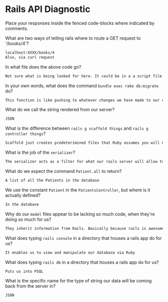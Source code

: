 # Rails API Diagnostic

Place your responses inside the fenced code-blocks where indicated by comments.


What are two ways of telling rails where to route a GET request to '/books/4'?

```bash
localhost:XXXX/books/4
Also, via curl request
```

In what file does the above code go?

```txt
Not sure what is being looked for here. It could be in a a script file so the curl request could be run from the command line. It could also be the routes file that is like Ruby's air traffic controller.
```

In your own words, what does the command `bundle exec rake db:migrate` do?

```txt
This function is like pushing to whatever changes we have made to our code to GitHub. This updates our rails API with the most recent chages made.
```

What do we call the string rendered from our server?

```bash
JSON
```

What is the difference between `rails g scaffold things` and
`rails g controller things`?

```txt
Scaffold just creates predeterimined files that Ruby assumes you will need (model, controller, database, etc.) where as generating a controller allows for more fine tune precision as to what is being created.
```

What is the job of the `serializer`?

```txt
The serializer acts as a filter for what our rails server will allow to be seen. If we have a column called 'secretstuff' and we don't add it to our serializer it will not be seen.
```

What do we expect the command `Patient.all` to return?

```txt
A list of all the Patients in the database
```

We use the constant `Patient` in the `PatientsController`, but where is it
actually defined?

```bash
In the database
```

Why do our `model` files appear to be lacking so much code, when they're doing
so much for us?

```bash
They inherit information from Rails. Basically because rails is awesome.
```

What does typing `rails console` in a directory that houses a rails app do for
us?

```bash
It enables us to view and manipulate our database via Ruby
```

What does typing `rails db` in a directory that houses a rails app do for us?

```bash
Puts us into PSQL
```

What is the specific name for the type of string our data will be coming back
from the server in?

```bash
JSON
```
